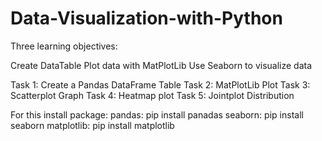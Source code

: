 # Data-Visualization-with-Python
Three learning objectives:

Create DataTable
Plot data with MatPlotLib
Use Seaborn to visualize data

Task 1: Create a Pandas DataFrame Table
Task 2: MatPlotLib Plot
Task 3: Scatterplot Graph
Task 4: Heatmap plot
Task 5: Jointplot Distribution

For this install package:
pandas: pip install panadas
seaborn: pip install seaborn
matplotlib: pip install matplotlib
